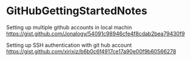 # GitHubGettingStartedNotes

Setting up multiple github accounts in local machin
https://gist.github.com/Jonalogy/54091c98946cfe4f8cdab2bea79430f9 


Setting up SSH authentication with git hub account
https://gist.github.com/xirixiz/b6b0c6f4917ce17a90e00f9b60566278
